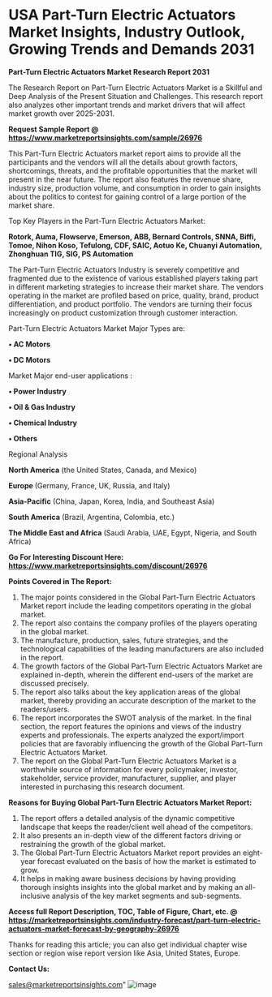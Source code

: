  # USA Part-Turn Electric Actuators Market Insights, Industry Outlook, Growing Trends and Demands 2031

<strong>Part-Turn Electric Actuators Market Research Report 2031</strong>

The Research Report on Part-Turn Electric Actuators Market is a Skillful and Deep Analysis of the Present Situation and Challenges. This research report also analyzes other important trends and market drivers that will affect market growth over 2025-2031.

<strong>Request Sample Report @ <a href=https://www.marketreportsinsights.com/sample/26976>https://www.marketreportsinsights.com/sample/26976</a></strong>

This Part-Turn Electric Actuators market report aims to provide all the participants and the vendors will all the details about growth factors, shortcomings, threats, and the profitable opportunities that the market will present in the near future. The report also features the revenue share, industry size, production volume, and consumption in order to gain insights about the politics to contest for gaining control of a large portion of the market share.

Top Key Players in the Part-Turn Electric Actuators Market:

<strong>Rotork, Auma, Flowserve, Emerson, ABB, Bernard Controls, SNNA, Biffi, Tomoe, Nihon Koso, Tefulong, CDF, SAIC, Aotuo Ke, Chuanyi Automation, Zhonghuan TIG, SIG, PS Automation</strong>

The Part-Turn Electric Actuators Industry is severely competitive and fragmented due to the existence of various established players taking part in different marketing strategies to increase their market share. The vendors operating in the market are profiled based on price, quality, brand, product differentiation, and product portfolio. The vendors are turning their focus increasingly on product customization through customer interaction.

Part-Turn Electric Actuators Market Major Types are:

<strong>• AC Motors

• DC Motors</strong>

Market Major end-user applications :

<strong>• Power Industry

• Oil & Gas Industry

• Chemical Industry

• Others</strong>

Regional Analysis

</u><strong><b>North America</b></strong> (the United States, Canada, and Mexico)

<strong><b>Europe </b></strong>(Germany, France, UK, Russia, and Italy)

<strong><b>Asia-Pacific</b></strong> (China, Japan, Korea, India, and Southeast Asia)

<strong><b>South America</b></strong> (Brazil, Argentina, Colombia, etc.)

<strong><b>The Middle East and Africa</b></strong> (Saudi Arabia, UAE, Egypt, Nigeria, and South Africa)

<strong>Go For Interesting Discount Here: <a href=https://www.marketreportsinsights.com/discount/26976>https://www.marketreportsinsights.com/discount/26976</a></strong>

<strong>Points Covered in The Report:</strong>
<ol>
  <li>The major points considered in the Global Part-Turn Electric Actuators Market report include the leading competitors operating in the global market.</li>
  <li>The report also contains the company profiles of the players operating in the global market.</li>
  <li>The manufacture, production, sales, future strategies, and the technological capabilities of the leading manufacturers are also included in the report.</li>
  <li>The growth factors of the Global Part-Turn Electric Actuators Market are explained in-depth, wherein the different end-users of the market are discussed precisely.</li>
  <li>The report also talks about the key application areas of the global market, thereby providing an accurate description of the market to the readers/users.</li>
  <li>The report incorporates the SWOT analysis of the market. In the final section, the report features the opinions and views of the industry experts and professionals. The experts analyzed the export/import policies that are favorably influencing the growth of the Global Part-Turn Electric Actuators Market.</li>
  <li>The report on the Global Part-Turn Electric Actuators Market is a worthwhile source of information for every policymaker, investor, stakeholder, service provider, manufacturer, supplier, and player interested in purchasing this research document.</li>
</ol>
<strong>Reasons for Buying Global Part-Turn Electric Actuators Market Report:</strong>

<ol>
  <li>The report offers a detailed analysis of the dynamic competitive landscape that keeps the reader/client well ahead of the competitors.</li>
  <li>It also presents an in-depth view of the different factors driving or restraining the growth of the global market.</li>
  <li>The Global Part-Turn Electric Actuators Market report provides an eight-year forecast evaluated on the basis of how the market is estimated to grow.</li>
  <li>It helps in making aware business decisions by having providing thorough insights insights into the global market and by making an all-inclusive analysis of the key market segments and sub-segments.</li>
</ol>
<strong>Access full Report Description, TOC, Table of Figure, Chart, etc. @ <a href=https://marketreportsinsights.com/industry-forecast/part-turn-electric-actuators-market-forecast-by-geography-26976>https://marketreportsinsights.com/industry-forecast/part-turn-electric-actuators-market-forecast-by-geography-26976</a></strong>


Thanks for reading this article; you can also get individual chapter wise section or region wise report version like Asia, United States, Europe.

<strong>Contact Us:</strong>

sales@marketreportsinsights.com"
![image](https://github.com/user-attachments/assets/8d2d2197-a1de-4eed-8d85-ad88a5c9a1f4)
